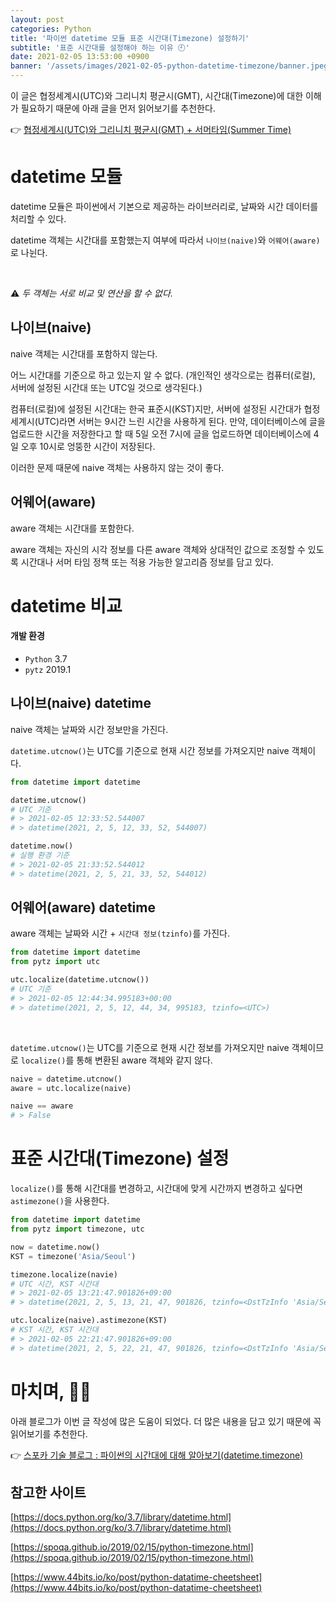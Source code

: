 ```yaml
---
layout: post
categories: Python 
title: '파이썬 datetime 모듈 표준 시간대(Timezone) 설정하기'
subtitle: '표준 시간대를 설정해야 하는 이유 🕘'
date: 2021-02-05 13:53:00 +0900
banner: '/assets/images/2021-02-05-python-datetime-timezone/banner.jpeg'
---
```


이 글은 협정세계시(UTC)와 그리니치 평균시(GMT), 시간대(Timezone)에 대한 이해가 필요하기 때문에 아래 글을 먼저 읽어보기를 추천한다.

👉 [협정세계시(UTC)와 그리니치 평균시(GMT) + 서머타임(Summer Time)](https://park-bohee.github.io/2021-01-29/utc-and-gmt)

# datetime 모듈

datetime 모듈은 파이썬에서 기본으로 제공하는 라이브러리로, 날짜와 시간 데이터를 처리할 수 있다.

datetime 객체는 시간대를 포함했는지 여부에 따라서 `나이브(naive)`와 `어웨어(aware)`로 나뉜다.

<br>

⚠️ _두 객체는 서로 비교 및 연산을 할 수 없다._

## 나이브(naive)

naive 객체는 시간대를 포함하지 않는다. 

어느 시간대를 기준으로 하고 있는지 알 수 없다.
(개인적인 생각으로는 컴퓨터(로컬), 서버에 설정된 시간대 또는 UTC일 것으로 생각된다.)

컴퓨터(로컬)에 설정된 시간대는 한국 표준시(KST)지만, 서버에 설정된 시간대가 협정 세계시(UTC)라면 서버는 9시간 느린 시간을 사용하게 된다. 
만약, 데이터베이스에 글을 업로드한 시간을 저장한다고 할 때 5일 오전 7시에 글을 업로드하면 데이터베이스에 4일 오후 10시로 엉뚱한 시간이 저장된다.

이러한 문제 때문에 naive 객체는 사용하지 않는 것이 좋다. 

## 어웨어(aware)

aware 객체는 시간대를 포함한다. 

aware 객체는 자신의 시각 정보를 다른 aware 객체와 상대적인 값으로 조정할 수 있도록 시간대나 서머 타임 정책 또는 적용 가능한 알고리즘 정보를 담고 있다.

# datetime 비교

#### 개발 환경

- `Python` 3.7
- `pytz` 2019.1

## 나이브(naive) datetime

naive 객체는 날짜와 시간 정보만을 가진다. 

`datetime.utcnow()`는 UTC를 기준으로 현재 시간 정보를 가져오지만 naive 객체이다. 

```python
from datetime import datetime

datetime.utcnow()
# UTC 기준
# > 2021-02-05 12:33:52.544007
# > datetime(2021, 2, 5, 12, 33, 52, 544007)

datetime.now()
# 실행 환경 기준
# > 2021-02-05 21:33:52.544012
# > datetime(2021, 2, 5, 21, 33, 52, 544012)
```

## 어웨어(aware) datetime

aware 객체는 날짜와 시간 + `시간대 정보(tzinfo)`를 가진다.

```python
from datetime import datetime
from pytz import utc

utc.localize(datetime.utcnow())
# UTC 기준
# > 2021-02-05 12:44:34.995183+00:00
# > datetime(2021, 2, 5, 12, 44, 34, 995183, tzinfo=<UTC>)
```

<br>

`datetime.utcnow()`는 UTC를 기준으로 현재 시간 정보를 가져오지만 naive 객체이므로 `localize()`를 통해 변환된 aware 객체와 같지 않다.

```python
naive = datetime.utcnow()
aware = utc.localize(naive)

naive == aware
# > False
```

# 표준 시간대(Timezone) 설정

`localize()`를 통해 시간대를 변경하고, 시간대에 맞게 시간까지 변경하고 싶다면 `astimezone()`을 사용한다.

```python
from datetime import datetime
from pytz import timezone, utc

now = datetime.now()
KST = timezone('Asia/Seoul')

timezone.localize(navie)
# UTC 시간, KST 시간대
# > 2021-02-05 13:21:47.901826+09:00
# > datetime(2021, 2, 5, 13, 21, 47, 901826, tzinfo=<DstTzInfo 'Asia/Seoul' KST+9:00:00 STD>)

utc.localize(naive).astimezone(KST)
# KST 시간, KST 시간대
# > 2021-02-05 22:21:47.901826+09:00
# > datetime(2021, 2, 5, 22, 21, 47, 901826, tzinfo=<DstTzInfo 'Asia/Seoul' KST+9:00:00 STD>)
```

# 마치며, 🙇🏻

아래 블로그가 이번 글 작성에 많은 도움이 되었다. 더 많은 내용을 담고 있기 때문에 꼭 읽어보기를 추천한다.

👉 [스포카 기술 블로그 : 파이썬의 시간대에 대해 알아보기(datetime.timezone)](https://spoqa.github.io/2019/02/15/python-timezone.html)

## 참고한 사이트

[https://docs.python.org/ko/3.7/library/datetime.html](https://docs.python.org/ko/3.7/library/datetime.html)

[https://spoqa.github.io/2019/02/15/python-timezone.html](https://spoqa.github.io/2019/02/15/python-timezone.html)

[https://www.44bits.io/ko/post/python-datatime-cheetsheet](https://www.44bits.io/ko/post/python-datatime-cheetsheet)
